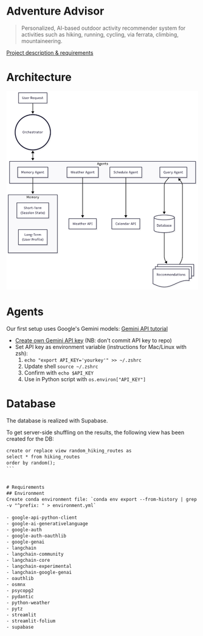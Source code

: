 # Adventure Advisor

> Personalized, AI-based outdoor activity recommender system for activities such as hiking, running, cycling, via ferrata, climbing, mountaineering.

[Project description & requirements](https://docs.google.com/document/d/1fnTi8bGLr4bmyiPhwUcyi8KCYAVgEAzMyFstvKaeqNs/edit?usp=sharing)

# Architecture
![Architecture](assets/architecture.png)

# Agents
Our first setup uses Google's Gemini models: [Gemini API tutorial](https://colab.research.google.com/github/google-gemini/cookbook/blob/main/quickstarts/Get_started.ipynb)


- [Create own Gemini API key](https://aistudio.google.com/app/apikey) (NB: don't commit API key to repo)
- Set API key as environment variable (instructions for Mac/Linux with zsh):
  1. `echo "export API_KEY='yourkey'" >> ~/.zshrc`
  2. Update shell `source ~/.zshrc`
  3. Confirm with `echo $API_KEY`
  4. Use in Python script with `os.environ["API_KEY"]`

# Database
The database is realized with Supabase.

To get server-side shuffling on the results, the following view has been created for the DB:
````
create or replace view random_hiking_routes as
select * from hiking_routes
order by random();
```


# Requirements
## Environment
Create conda environment file: `conda env export --from-history | grep -v "^prefix: " > environment.yml`

- google-api-python-client
- google-ai-generativelanguage
- google-auth
- google-auth-oauthlib
- google-genai
- langchain
- langchain-community
- langchain-core
- langchain-experimental
- langchain-google-genai
- oauthlib
- osmnx
- psycopg2
- pydantic
- python-weather
- pytz
- streamlit
- streamlit-folium
- supabase
